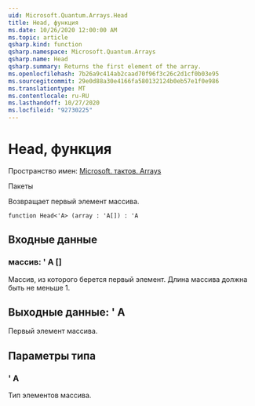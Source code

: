 ```yaml
---
uid: Microsoft.Quantum.Arrays.Head
title: Head, функция
ms.date: 10/26/2020 12:00:00 AM
ms.topic: article
qsharp.kind: function
qsharp.namespace: Microsoft.Quantum.Arrays
qsharp.name: Head
qsharp.summary: Returns the first element of the array.
ms.openlocfilehash: 7b26a9c414ab2caad70f96f3c26c2d1cf0b03e95
ms.sourcegitcommit: 29e0d88a30e4166fa580132124b0eb57e1f0e986
ms.translationtype: MT
ms.contentlocale: ru-RU
ms.lasthandoff: 10/27/2020
ms.locfileid: "92730225"
---
```

# <a name="head-function"></a>Head, функция

Пространство имен: [Microsoft. тактов. Arrays](xref:Microsoft.Quantum.Arrays)

Пакеты [](https://nuget.org/packages/)


Возвращает первый элемент массива.

```qsharp
function Head<'A> (array : 'A[]) : 'A
```


## <a name="input"></a>Входные данные

### <a name="array--a"></a>массив: ' A []

Массив, из которого берется первый элемент. Длина массива должна быть не меньше 1.



## <a name="output--a"></a>Выходные данные: ' A

Первый элемент массива.

## <a name="type-parameters"></a>Параметры типа

### <a name="a"></a>' A

Тип элементов массива.